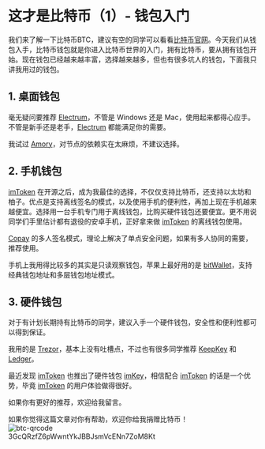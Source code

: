 # 这才是比特币（1）- 钱包入门

我们来了解一下比特币BTC，建议有空的同学可以看看[比特币官网](https://bitcoin.org/en/)。今天我们从钱包入手，比特币钱包就是你进入比特币世界的入门，拥有比特币，要从拥有钱包开始。现在钱包已经越来越丰富，选择越来越多，但也有很多坑人的钱包，下面我只讲我用过的钱包。

## 1. 桌面钱包

毫无疑问要推荐 [Electrum](https://electrum.org/#home)，不管是 Windows 还是 Mac，使用起来都得心应手。不管是新手还是老手，[Electrum](https://electrum.org/#home) 都能满足你的需要。

我试过 [Amory](https://btcarmory.com/)，对节点的依赖实在太麻烦，不建议选择。

## 2. 手机钱包

[imToken](https://token.im/) 在开源之后，成为我最佳的选择，不仅仅支持比特币，还支持以太坊和柚子。优点是支持离线签名的模式，以及使用手机的便利性，再加上现在手机越来越便宜。选择用一台手机专门用于离线钱包，比购买硬件钱包还要便宜。更不用说同学们手里估计都有退役的安卓手机，正好拿来做 [imToken](https://token.im/) 的离线钱包使用。

[Copay](https://copay.io/) 的多人签名模式，理论上解决了单点安全问题，如果有多人协同的需要，推荐使用。

手机上我用得比较多的其实是只读观察钱包，苹果上最好用的是 [bitWallet](http://www.sollico.com/bitwallet/)，支持经典钱包地址和多层钱包地址模式。

## 3. 硬件钱包

对于有计划长期持有比特币的同学，建议入手一个硬件钱包，安全性和便利性都可以得到保证。

我用的是 [Trezor](https://trezor.io/)，基本上没有吐槽点，不过也有很多同学推荐 [KeepKey](https://www.keepkey.com/) 和 [Ledger](https://www.ledger.com/)。

最近发现 [imToken](https://token.im/) 也推出了硬件钱包 [imKey](https://imkey.im/)，相信配合 [imToken](https://token.im/) 的话是一个优势，毕竟 [imToken](https://token.im/) 的用户体验做得很好。

如果你有更好的推荐，欢迎给我留言。

如果你觉得这篇文章对你有帮助，欢迎你给我捐赠比特币！  
![btc-qrcode](https://jkeu374190052.files.wordpress.com/2019/01/1546697811.png)  
3GcQRzfZ6pWwntYkJBBJsmVcENn7ZoM8Kt
